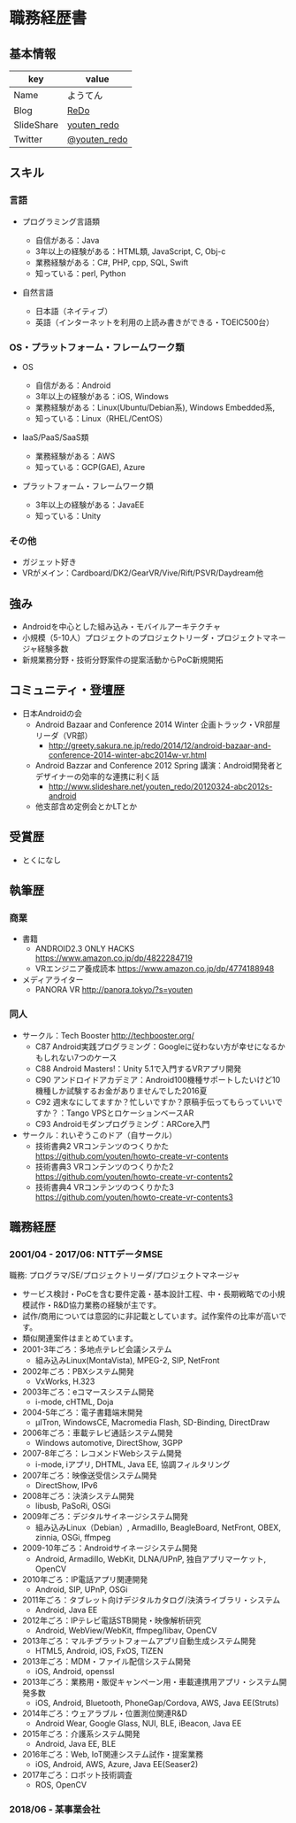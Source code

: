 # 職務経歴書

## 基本情報

|key|value|
|---|-----|
|Name|ようてん|
|Blog|[ReDo](http://greety.sakura.ne.jp/redo/)|
|SlideShare|[youten_redo](http://www.slideshare.net/youten_redo/)|
|Twitter|[@youten_redo](https://twitter.com/youten_redo)|

## スキル

### 言語

- プログラミング言語類
  - 自信がある：Java
  - 3年以上の経験がある：HTML類, JavaScript, C, Obj-c
  - 業務経験がある：C#, PHP, cpp, SQL, Swift
  - 知っている：perl, Python

- 自然言語
  - 日本語（ネイティブ）
  - 英語（インターネットを利用の上読み書きができる・TOEIC500台）

### OS・プラットフォーム・フレームワーク類

- OS
  - 自信がある：Android
  - 3年以上の経験がある：iOS, Windows
  - 業務経験がある：Linux(Ubuntu/Debian系), Windows Embedded系, 
  - 知っている：Linux（RHEL/CentOS）
 
- IaaS/PaaS/SaaS類
  - 業務経験がある：AWS
  - 知っている：GCP(GAE), Azure

- プラットフォーム・フレームワーク類
  - 3年以上の経験がある：JavaEE
  - 知っている：Unity

### その他

- ガジェット好き
- VRがメイン：Cardboard/DK2/GearVR/Vive/Rift/PSVR/Daydream他

## 強み

- Androidを中心とした組み込み・モバイルアーキテクチャ
- 小規模（5-10人）プロジェクトのプロジェクトリーダ・プロジェクトマネージャ経験多数
- 新規業務分野・技術分野案件の提案活動からPoC新規開拓

## コミュニティ・登壇歴

- 日本Androidの会
  - Android Bazaar and Conference 2014 Winter 企画トラック・VR部屋リーダ（VR部）
    - http://greety.sakura.ne.jp/redo/2014/12/android-bazaar-and-conference-2014-winter-abc2014w-vr.html
  - Android Bazzar and Conference 2012 Spring 講演：Android開発者とデザイナーの効率的な連携に利く話
    - http://www.slideshare.net/youten_redo/20120324-abc2012s-android
  - 他支部含め定例会とかLTとか

## 受賞歴

- とくになし

## 執筆歴

### 商業

- 書籍
  - ANDROID2.3 ONLY HACKS https://www.amazon.co.jp/dp/4822284719
  - VRエンジニア養成読本 https://www.amazon.co.jp/dp/4774188948
- メディアライター
  - PANORA VR http://panora.tokyo/?s=youten

### 同人

- サークル：Tech Booster http://techbooster.org/
  - C87 Android実践プログラミング：Googleに従わない方が幸せになるかもしれない7つのケース
  - C88 Android Masters!：Unity 5.1で入門するVRアプリ開発
  - C90 アンドロイドアカデミア：Android100機種サポートしたいけど10機種しか試験するお金がありませんでした2016夏
  - C92 週末なにしてますか？忙しいですか？原稿手伝ってもらっていいですか？：Tango VPSとロケーションベースAR
  - C93 Androidモダンプログラミング：ARCore入門
- サークル：れいぞうこのドア（自サークル）
  - 技術書典2 VRコンテンツのつくりかた https://github.com/youten/howto-create-vr-contents
  - 技術書典3 VRコンテンツのつくりかた2 https://github.com/youten/howto-create-vr-contents2
  - 技術書典4 VRコンテンツのつくりかた3 https://github.com/youten/howto-create-vr-contents3

## 職務経歴

### 2001/04 - 2017/06: NTTデータMSE

職務: プログラマ/SE/プロジェクトリーダ/プロジェクトマネージャ

- サービス検討・PoCを含む要件定義・基本設計工程、中・長期戦略での小規模試作・R&D協力業務の経験が主です。
- 試作/商用については意図的に非記載としています。試作案件の比率が高いです。
- 類似関連案件はまとめています。
- 2001-3年ごろ：多地点テレビ会議システム
  - 組み込みLinux(MontaVista), MPEG-2, SIP, NetFront
- 2002年ごろ：PBXシステム開発
  - VxWorks, H.323
- 2003年ごろ：eコマースシステム開発
  - i-mode, cHTML, Doja
- 2004-5年ごろ：電子書籍端末開発
  - μITron, WindowsCE, Macromedia Flash, SD-Binding, DirectDraw
- 2006年ごろ：車載テレビ通話システム開発
  - Windows automotive, DirectShow, 3GPP
- 2007-8年ごろ：レコメンドWebシステム開発
  - i-mode, iアプリ, DHTML, Java EE, 協調フィルタリング
- 2007年ごろ：映像送受信システム開発
  - DirectShow, IPv6
- 2008年ごろ：決済システム開発
  - libusb, PaSoRi, OSGi
- 2009年ごろ：デジタルサイネージシステム開発
  - 組み込みLinux（Debian）, Armadillo, BeagleBoard, NetFront, OBEX, zinnia, OSGi, ffmpeg
- 2009-10年ごろ：Androidサイネージシステム開発
  - Android, Armadillo, WebKit, DLNA/UPnP, 独自アプリマーケット, OpenCV
- 2010年ごろ：IP電話アプリ関連開発
  - Android, SIP, UPnP, OSGi
- 2011年ごろ：タブレット向けデジタルカタログ/決済ライブラリ・システム
  - Android, Java EE
- 2012年ごろ：IPテレビ電話STB開発・映像解析研究
  - Android, WebView/WebKit, ffmpeg/libav, OpenCV
- 2013年ごろ：マルチプラットフォームアプリ自動生成システム開発
  - HTML5, Android, iOS, FxOS, TIZEN
- 2013年ごろ：MDM・ファイル配信システム開発
  - iOS, Android, openssl
- 2013年ごろ：業務用・販促キャンペーン用・車載連携用アプリ・システム開発多数
  - iOS, Android, Bluetooth, PhoneGap/Cordova, AWS, Java EE(Struts)
- 2014年ごろ：ウェアラブル・位置測位関連R&D
  - Android Wear, Google Glass, NUI, BLE, iBeacon, Java EE
- 2015年ごろ：介護系システム開発
  - Android, Java EE, BLE
- 2016年ごろ：Web, IoT関連システム試作・提案業務
  - iOS, Android, AWS, Azure, Java EE(Seaser2)
- 2017年ごろ：ロボット技術調査
  - ROS, OpenCV

### 2018/06 - 某事業会社
